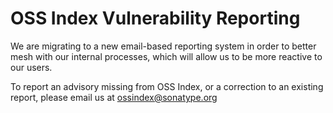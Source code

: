 # OSS Index Vulnerability Reporting

We are migrating to a new email-based reporting system in order to better mesh with our internal processes, which will allow us to be more reactive to our users.

To report an advisory missing from OSS Index, or a correction to an existing report, please email us at ossindex@sonatype.org
